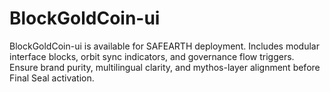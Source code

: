 # BlockGoldCoin-ui
BlockGoldCoin-ui is available for SAFEARTH deployment.   Includes modular interface blocks, orbit sync indicators, and governance flow triggers.   Ensure brand purity, multilingual clarity, and mythos-layer alignment before Final Seal activation.
